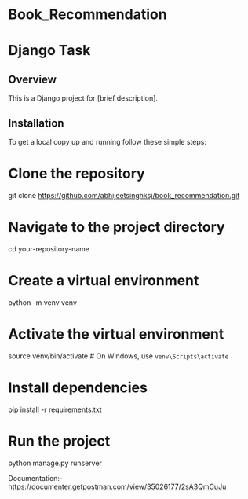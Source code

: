 # Book_Recommendation
# Django Task

## Overview
This is a Django project for [brief description].

## Installation
To get a local copy up and running follow these simple steps:
# Clone the repository
git clone https://github.com/abhijeetsinghksj/book_recommendation.git

# Navigate to the project directory
cd your-repository-name

# Create a virtual environment
python -m venv venv

# Activate the virtual environment
source venv/bin/activate  # On Windows, use `venv\Scripts\activate`

# Install dependencies
pip install -r requirements.txt

# Run the project
python manage.py runserver

Documentation:-
https://documenter.getpostman.com/view/35026177/2sA3QmCuJu
